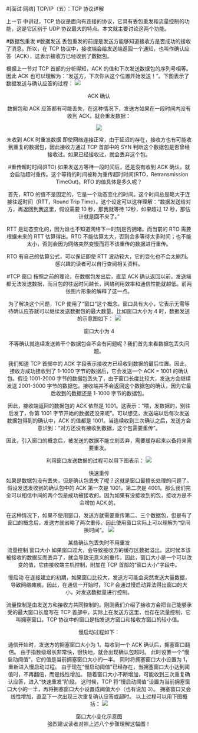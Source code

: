 #[面试∙网络] TCP/IP（五）：TCP 协议详解

上一节 中讲过，TCP 协议是面向有连接的协议，它具有丢包重发和流量控制的功能，这是它区别于 UDP 协议最大的特点。本文就主要讨论这两个功能。

#数据包重发
#数据发送
丢包重发的前提是发送方能够知道接收方是否成功的接收了消息。所以，在 TCP 协议中，接收端会给发送端返回一个通知，也叫作确认应答（ACK），这表示接收方已经收到了数据包。

根据上一节对 TCP 首部的分析得知，ACK 的值和下次发送数据包的序列号相等。因此 ACK 也可以理解为：“发送方，下次你从这个位置开始发送！”。下图表示了数据发送与确认应答的过程：
![](http://upload-images.jianshu.io/upload_images/1171077-ac16ce758aa65805.png?imageMogr2/auto-orient/strip%7CimageView2/2/w/1240)

<div align = "center">ACK 确认<ack>

数据包和 ACK 应答都有可能丢失，在这种情况下，发送方如果在一段时间内没有收到 ACK，就会重发数据：

![](http://upload-images.jianshu.io/upload_images/1171077-ede6985be7bee329.png?imageMogr2/auto-orient/strip%7CimageView2/2/w/1240)

<div align = "center">未收到 ACK 时重发数据<ack>
即使网络连接正常，由于延迟的存在，接收方也有可能收到重复的数据包，因此接收方通过 TCP 首部中的 SYN 判断这个数据包是否曾经接收过。如果已经接收过，就会丢弃这个包。

#重传超时时间(RTO)
如果发送方等待一段时间后，还是没有收到 ACK 确认，就会启动超时重传。这个等待的时间被称为重传超时时间(RTO，Retransmission TimeOut)。RTO 的值具体是多久呢？

首先，RTO 的值不是固定的，它是一个动态变化的时间。这个时间总是略大于连接往返时间（RTT，Round Trip Time）。这个设定可以这样理解：“数据发送给对方，再返回到我这里，假设需要 10 秒，那我就等待 12秒，如果超过 12 秒，那估计就是回不来了。”

RTT 是动态变化的，因为谁也不知道网络下一时刻是否拥堵。而当前的 RTO 需要根据未来的 RTT 估算得出。RTO 不能估算太大，否则会多等待太多时间；也不能太小，否则会因为网络突然变慢而将不该重传的数据进行重传。

RTO 有自己的估算公式，可以保证即使 RTT 波动较大，它的变化也不会太剧烈。感兴趣的读者可以自行查阅相关资料。

#TCP 窗口
按照之前的理论，在数据包发出后，直至 ACK 确认返回以前，发送端都无法发送数据，而且包的往返时间越长，网络利用效率和通信性能就越低。前两张图片形象的解释了这一点。

为了解决这个问题，TCP 使用了“窗口”这个概念。窗口具有大小，它表示无需等待确认应答就可以继续发送数据包的最大数量。比如窗口大小为 4 时，数据发送的示意图如下：
![](http://upload-images.jianshu.io/upload_images/1171077-4a3c0615f2dbb2f3.png?imageMogr2/auto-orient/strip%7CimageView2/2/w/1240)
<div align = "center">窗口大小为 4</div>

不等确认就连续发送若干个数据包会不会有问题呢？我们首先来看数据包丢失问题。

我们知道 TCP 首部中的 ACK 字段表示接收方已经收到数据的最后位置。因此，接收方成功接收到了 1-1000 字节的数据后，它会发送一个 ACK = 1001 的确认包。假设 1001-2000 字节的数据包丢失了，由于窗口长度比较大，发送方会继续发送 2001-3000 字节的数据包。接收端并不会返回这个数据包的确认，因为它最后收到的数据还是 1-1000 字节的数据包。

因此，接收端返回的数据包的 ACK 依然是 1001。这表示：“喂，发数据的，别往后发了，你第 1001 字节开始的数据还没来呢”。可以想见，发送端以后每次发送数据包得到的确认中，ACK 的值都是 1001。当连续收到三次确认之后，发送方会意识到：“对方还没有接收到数据，这个包需要重传”。

因此，引入窗口的概念后，被发送的数据不能立刻丢弃，需要缓存起来以备将来需要重发。

利用窗口发送数据的过程可以用下图表示：
![](http://upload-images.jianshu.io/upload_images/1171077-59062a2b47a71189.png?imageMogr2/auto-orient/strip%7CimageView2/2/w/1240)

<div align = "center">快速重传</div>
如果是数据包没有丢失，但是确认包丢失了呢？这就是窗口最擅长处理的问题了。假设发送发收到的确认包中的 ACK 第一次是 1001，第二次是 4001。那么我们完全可以相信中间的两个包是成功被接收的。因为如果有没接收到的包，接收方是不会增加 ACK 的。

在这种情况下，如果不使用窗口，发送方就需要重传第二、三个数据包，但是有了窗口的概念后，发送方就省略了两次重传。因此使用窗口实际上可以理解为“空间换时间”。
![](http://upload-images.jianshu.io/upload_images/1171077-3bb9a03c1b712fa0.png?imageMogr2/auto-orient/strip%7CimageView2/2/w/1240)

<div align = "center">某些确认包丢失时不用重发</div>
流量控制
窗口大小
如果窗口过大，会导致接收方的缓存区数据溢出。这时候本该被接收的数据反而丢弃了，就会导致无意义的重传。因此，窗口大小是一个可以改变的值，它由接收端主机控制，附加在 TCP 首部的“窗口大小”字段中。

慢启动
在连接建立的初期，如果窗口比较大，发送方可能会突然发送大量数据，导致网络瘫痪。因此，在通信一开始时，TCP 会通过慢启动算法得出窗口的大小，对发送数据量进行控制。

流量控制是由发送方和接收方共同控制的。刚刚我们介绍了接收方会把自己能够承受的最大窗口长度写在 TCP 首部中，实际上在发送方这里，也存在流量控制，它叫拥塞窗口。TCP 协议中的窗口是指发送方窗口和接收方窗口的较小值。

慢启动过程如下：

通信开始时，发送方的拥塞窗口大小为 1。每收到一个 ACK 确认后，拥塞窗口翻倍。
由于指数级增长非常快，很快地，就会出现确认包超时。
此时设置一个“慢启动阈值”，它的值是当前拥塞窗口大小的一半。
同时将拥塞窗口大小设置为 1，重新进入慢启动过程。
由于现在“慢启动阈值”已经存在，当拥塞窗口大小达到阈值时，不再翻倍，而是线性增加。
随着窗口大小不断增加，可能收到三次重复确认应答，进入“快速重发”阶段。
这时候，TCP 将“慢启动阈值”设置为当前拥塞窗口大小的一半，再将拥塞窗口大小设置成阈值大小（也有说加 3）。
拥塞窗口又会线性增加，直至下一次出现三次重复确认应答或超时。
以上过程可以用下图概括：
![](http://upload-images.jianshu.io/upload_images/1171077-bff9c2754298154f.png?imageMogr2/auto-orient/strip%7CimageView2/2/w/1240)

<div align = "center">窗口大小变化示意图</div>
强烈建议读者对照上述八个步骤理解这幅图！